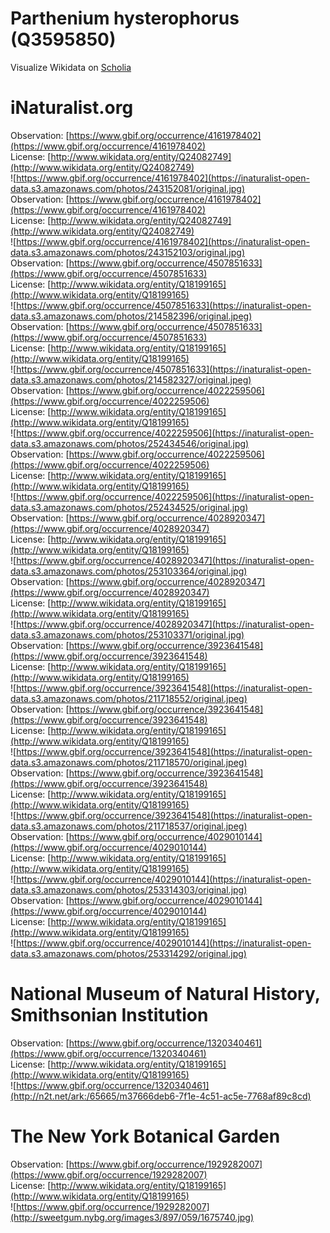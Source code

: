 
Parthenium hysterophorus (Q3595850)
===================================
  
Visualize Wikidata on [Scholia](https://scholia.toolforge.org/taxon/Q3595850)
# iNaturalist.org
  
Observation: [https://www.gbif.org/occurrence/4161978402](https://www.gbif.org/occurrence/4161978402)  
License: [http://www.wikidata.org/entity/Q24082749](http://www.wikidata.org/entity/Q24082749)  
![https://www.gbif.org/occurrence/4161978402](https://inaturalist-open-data.s3.amazonaws.com/photos/243152081/original.jpg)  
Observation: [https://www.gbif.org/occurrence/4161978402](https://www.gbif.org/occurrence/4161978402)  
License: [http://www.wikidata.org/entity/Q24082749](http://www.wikidata.org/entity/Q24082749)  
![https://www.gbif.org/occurrence/4161978402](https://inaturalist-open-data.s3.amazonaws.com/photos/243152103/original.jpg)  
Observation: [https://www.gbif.org/occurrence/4507851633](https://www.gbif.org/occurrence/4507851633)  
License: [http://www.wikidata.org/entity/Q18199165](http://www.wikidata.org/entity/Q18199165)  
![https://www.gbif.org/occurrence/4507851633](https://inaturalist-open-data.s3.amazonaws.com/photos/214582396/original.jpeg)  
Observation: [https://www.gbif.org/occurrence/4507851633](https://www.gbif.org/occurrence/4507851633)  
License: [http://www.wikidata.org/entity/Q18199165](http://www.wikidata.org/entity/Q18199165)  
![https://www.gbif.org/occurrence/4507851633](https://inaturalist-open-data.s3.amazonaws.com/photos/214582327/original.jpeg)  
Observation: [https://www.gbif.org/occurrence/4022259506](https://www.gbif.org/occurrence/4022259506)  
License: [http://www.wikidata.org/entity/Q18199165](http://www.wikidata.org/entity/Q18199165)  
![https://www.gbif.org/occurrence/4022259506](https://inaturalist-open-data.s3.amazonaws.com/photos/252434546/original.jpg)  
Observation: [https://www.gbif.org/occurrence/4022259506](https://www.gbif.org/occurrence/4022259506)  
License: [http://www.wikidata.org/entity/Q18199165](http://www.wikidata.org/entity/Q18199165)  
![https://www.gbif.org/occurrence/4022259506](https://inaturalist-open-data.s3.amazonaws.com/photos/252434525/original.jpg)  
Observation: [https://www.gbif.org/occurrence/4028920347](https://www.gbif.org/occurrence/4028920347)  
License: [http://www.wikidata.org/entity/Q18199165](http://www.wikidata.org/entity/Q18199165)  
![https://www.gbif.org/occurrence/4028920347](https://inaturalist-open-data.s3.amazonaws.com/photos/253103364/original.jpg)  
Observation: [https://www.gbif.org/occurrence/4028920347](https://www.gbif.org/occurrence/4028920347)  
License: [http://www.wikidata.org/entity/Q18199165](http://www.wikidata.org/entity/Q18199165)  
![https://www.gbif.org/occurrence/4028920347](https://inaturalist-open-data.s3.amazonaws.com/photos/253103371/original.jpg)  
Observation: [https://www.gbif.org/occurrence/3923641548](https://www.gbif.org/occurrence/3923641548)  
License: [http://www.wikidata.org/entity/Q18199165](http://www.wikidata.org/entity/Q18199165)  
![https://www.gbif.org/occurrence/3923641548](https://inaturalist-open-data.s3.amazonaws.com/photos/211718552/original.jpeg)  
Observation: [https://www.gbif.org/occurrence/3923641548](https://www.gbif.org/occurrence/3923641548)  
License: [http://www.wikidata.org/entity/Q18199165](http://www.wikidata.org/entity/Q18199165)  
![https://www.gbif.org/occurrence/3923641548](https://inaturalist-open-data.s3.amazonaws.com/photos/211718570/original.jpeg)  
Observation: [https://www.gbif.org/occurrence/3923641548](https://www.gbif.org/occurrence/3923641548)  
License: [http://www.wikidata.org/entity/Q18199165](http://www.wikidata.org/entity/Q18199165)  
![https://www.gbif.org/occurrence/3923641548](https://inaturalist-open-data.s3.amazonaws.com/photos/211718537/original.jpeg)  
Observation: [https://www.gbif.org/occurrence/4029010144](https://www.gbif.org/occurrence/4029010144)  
License: [http://www.wikidata.org/entity/Q18199165](http://www.wikidata.org/entity/Q18199165)  
![https://www.gbif.org/occurrence/4029010144](https://inaturalist-open-data.s3.amazonaws.com/photos/253314303/original.jpg)  
Observation: [https://www.gbif.org/occurrence/4029010144](https://www.gbif.org/occurrence/4029010144)  
License: [http://www.wikidata.org/entity/Q18199165](http://www.wikidata.org/entity/Q18199165)  
![https://www.gbif.org/occurrence/4029010144](https://inaturalist-open-data.s3.amazonaws.com/photos/253314292/original.jpg)
# National Museum of Natural History, Smithsonian Institution
  
Observation: [https://www.gbif.org/occurrence/1320340461](https://www.gbif.org/occurrence/1320340461)  
License: [http://www.wikidata.org/entity/Q18199165](http://www.wikidata.org/entity/Q18199165)  
![https://www.gbif.org/occurrence/1320340461](http://n2t.net/ark:/65665/m37666deb6-7f1e-4c51-ac5e-7768af89c8cd)
# The New York Botanical Garden
  
Observation: [https://www.gbif.org/occurrence/1929282007](https://www.gbif.org/occurrence/1929282007)  
License: [http://www.wikidata.org/entity/Q18199165](http://www.wikidata.org/entity/Q18199165)  
![https://www.gbif.org/occurrence/1929282007](http://sweetgum.nybg.org/images3/897/059/1675740.jpg)